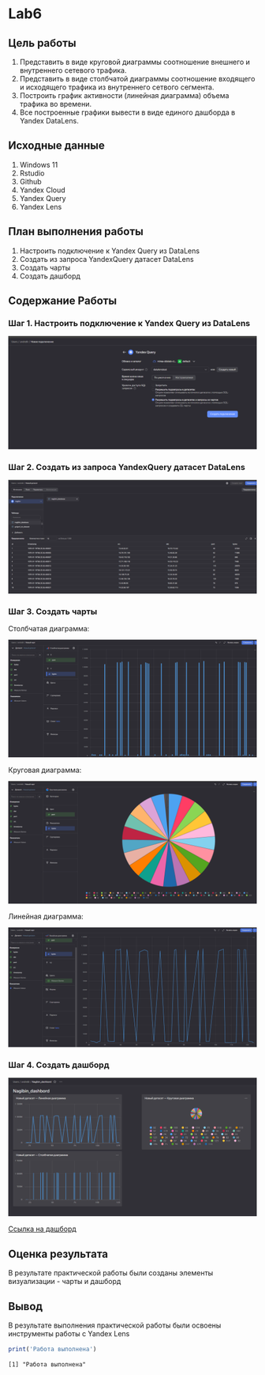 

# Lab6

## Цель работы

1.  Представить в виде круговой диаграммы соотношение внешнего и
    внутреннего сетевого трафика.
2.  Представить в виде столбчатой диаграммы соотношение входящего и
    исходящего трафика из внутреннего сетвого сегмента.
3.  Построить график активности (линейная диаграмма) объема трафика во
    времени.
4.  Все построенные графики вывести в виде единого дашборда в Yandex
    DataLens.

## Исходные данные

1.  Windows 11
2.  Rstudio
3.  Github
4.  Yandex Cloud
5.  Yandex Query
6.  Yandex Lens

## План выполнения работы

1.  Настроить подключение к Yandex Query из DataLens
2.  Создать из запроса YandexQuery датасет DataLens
3.  Создать чарты
4.  Создать дашборд

## Содержание Работы

### Шаг 1. Настроить подключение к Yandex Query из DataLens

![](https://github.com/Andrey41854/Nagibin_R/blob/main/Lab6/img/1.png)

### Шаг 2. Создать из запроса YandexQuery датасет DataLens

![](https://github.com/Andrey41854/Nagibin_R/blob/main/Lab6/img/2.png)

### Шаг 3. Создать чарты

Столбчатая диаграмма:

![](https://github.com/Andrey41854/Nagibin_R/blob/main/Lab6/img/3.png)

Круговая диаграмма:

![](https://github.com/Andrey41854/Nagibin_R/blob/main/Lab6/img/4.png)

Линейная диаграмма:

![](https://github.com/Andrey41854/Nagibin_R/blob/main/Lab6/img/5.png)

### Шаг 4. Создать дашборд

![](https://github.com/Andrey41854/Nagibin_R/blob/main/Lab6/img/6.png)

[Ссылка на дашборд](https://datalens.yandex.cloud/g2zah7myqegy3-nagibin-dashbord)

## Оценка результата

В результате практической работы были созданы элементы визуализации -
чарты и дашборд

## Вывод

В результате выполнения практической работы были освоены инструменты
работы с Yandex Lens

``` r
print('Работа выполнена')
```

    [1] "Работа выполнена"

